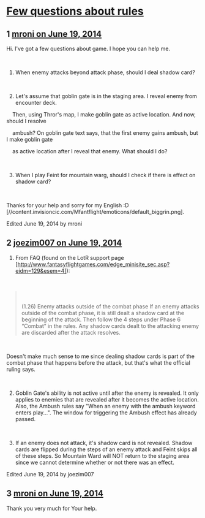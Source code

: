 # [Few questions about rules](https://community.fantasyflightgames.com/topic/108999-few-questions-about-rules/)

## 1 [mroni on June 19, 2014](https://community.fantasyflightgames.com/topic/108999-few-questions-about-rules/?do=findComment&comment=1126636)

Hi. I've got a few questions about game. I hope you can help me.

 

1. When enemy attacks beyond attack phase, should I deal shadow card?

 

2. Let's assume that goblin gate is in the staging area. I reveal enemy from encounter deck.

    Then, using Thror's map, I make goblin gate as active location. And now, should I resolve   

    ambush? On goblin gate text says, that the first enemy gains ambush, but I make goblin gate

    as active location after I reveal that enemy. What should I do?

 

3. When I play Feint for mountain warg, should I check if there is effect on shadow card?

 

Thanks for your help and sorry for my English :D [//content.invisioncic.com/Mfantflight/emoticons/default_biggrin.png].

Edited June 19, 2014 by mroni

## 2 [joezim007 on June 19, 2014](https://community.fantasyflightgames.com/topic/108999-few-questions-about-rules/?do=findComment&comment=1126892)

1. From FAQ (found on the LotR support page [http://www.fantasyflightgames.com/edge_minisite_sec.asp?eidm=129&esem=4]):

 

>  
> 
> (1.26) Enemy attacks outside of the combat phase
> If an enemy attacks outside of the combat phase, it is still dealt a shadow card at the beginning of the attack. Then follow the 4 steps under Phase 6 “Combat” in the rules. Any shadow cards dealt to the attacking enemy are discarded after the attack resolves.

 

Doesn't make much sense to me since dealing shadow cards is part of the combat phase that happens before the attack, but that's what the official ruling says.

 

2. Goblin Gate's ability is not active until after the enemy is revealed. It only applies to enemies that are revealed after it becomes the active location. Also, the Ambush rules say "When an enemy with the ambush keyword enters play...". The window for triggering the Ambush effect has already passed.

 

3. If an enemy does not attack, it's shadow card is not revealed. Shadow cards are flipped during the steps of an enemy attack and Feint skips all of these steps. So Mountain Ward will NOT return to the staging area since we cannot determine whether or not there was an effect.

Edited June 19, 2014 by joezim007

## 3 [mroni on June 19, 2014](https://community.fantasyflightgames.com/topic/108999-few-questions-about-rules/?do=findComment&comment=1126901)

Thank you very much for Your help.

